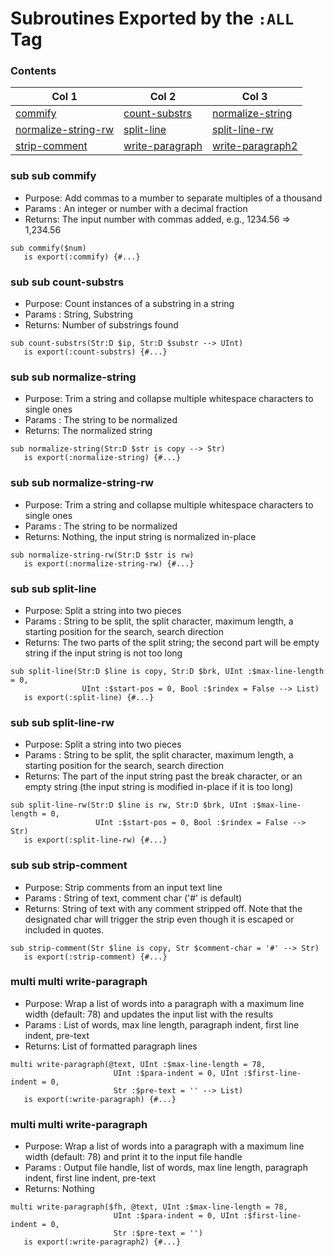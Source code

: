 # Subroutines Exported by the `:ALL` Tag

### Contents

| Col 1 | Col 2 | Col 3 |
| --- | --- | --- |
| [commify](#commify) | [count-substrs](#count-substrs) | [normalize-string](#normalize-string) |
| [normalize-string-rw](#normalize-string-rw) | [split-line](#split-line) | [split-line-rw](#split-line-rw) |
| [strip-comment](#strip-comment) | [write-paragraph](#write-paragraph) | [write-paragraph2](#write-paragraph2) |
### sub sub commify
- Purpose: Add commas to a mumber to separate multiples of a thousand
- Params : An integer or number with a decimal fraction
- Returns: The input number with commas added, e.g., 1234.56 => 1,234.56
```perl6
sub commify($num)
   is export(:commify) {#...}
```
### sub sub count-substrs
- Purpose: Count instances of a substring in a string
- Params : String, Substring
- Returns: Number of substrings found
```perl6
sub count-substrs(Str:D $ip, Str:D $substr --> UInt)
   is export(:count-substrs) {#...}
```
### sub sub normalize-string
- Purpose: Trim a string and collapse multiple whitespace characters to single ones
- Params : The string to be normalized
- Returns: The normalized string
```perl6
sub normalize-string(Str:D $str is copy --> Str)
   is export(:normalize-string) {#...}
```
### sub sub normalize-string-rw
- Purpose: Trim a string and collapse multiple whitespace characters to single ones
- Params : The string to be normalized
- Returns: Nothing, the input string is normalized in-place
```perl6
sub normalize-string-rw(Str:D $str is rw)
   is export(:normalize-string-rw) {#...}
```
### sub sub split-line
- Purpose: Split a string into two pieces
- Params : String to be split, the split character, maximum length, a starting position for the search, search direction
- Returns: The two parts of the split string; the second part will be empty string if the input string is not too long
```perl6
sub split-line(Str:D $line is copy, Str:D $brk, UInt :$max-line-length = 0,
                UInt :$start-pos = 0, Bool :$rindex = False --> List)
   is export(:split-line) {#...}
```
### sub sub split-line-rw
- Purpose: Split a string into two pieces
- Params : String to be split, the split character, maximum length, a starting position for the search, search direction
- Returns: The part of the input string past the break character, or an empty string (the input string is modified in-place if it is too long)
```perl6
sub split-line-rw(Str:D $line is rw, Str:D $brk, UInt :$max-line-length = 0,
                   UInt :$start-pos = 0, Bool :$rindex = False --> Str)
   is export(:split-line-rw) {#...}
```
### sub sub strip-comment
- Purpose: Strip comments from an input text line
- Params : String of text, comment char ('#' is default)
- Returns: String of text with any comment stripped off. Note that the designated char will trigger the strip even though it is escaped or included in quotes.
```perl6
sub strip-comment(Str $line is copy, Str $comment-char = '#' --> Str)
   is export(:strip-comment) {#...}
```
### multi multi write-paragraph
- Purpose: Wrap a list of words into a paragraph with a maximum line width (default: 78) and updates the input list with the results
- Params : List of words, max line length, paragraph indent, first line indent, pre-text
- Returns: List of formatted paragraph lines
```perl6
multi write-paragraph(@text, UInt :$max-line-length = 78,
                       UInt :$para-indent = 0, UInt :$first-line-indent = 0,
                       Str :$pre-text = '' --> List)
   is export(:write-paragraph) {#...}
```
### multi multi write-paragraph
- Purpose: Wrap a list of words into a paragraph with a maximum line width (default: 78) and print it to the input file handle
- Params : Output file handle, list of words, max line length, paragraph indent, first line indent, pre-text
- Returns: Nothing
```perl6
multi write-paragraph($fh, @text, UInt :$max-line-length = 78,
                       UInt :$para-indent = 0, UInt :$first-line-indent = 0,
                       Str :$pre-text = '')
   is export(:write-paragraph2) {#...}
```
